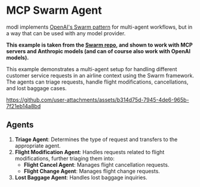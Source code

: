 # MCP Swarm Agent

modl implements [OpenAI's Swarm pattern](https://github.com/openai/swarm) for multi-agent workflows, but in a way that can be used with any model provider.

**This example is taken from the [Swarm repo](https://github.com/openai/swarm/blob/main/examples/airline), and shown to work with MCP servers and Anthropic models (and can of course also work with OpenAI models).**

This example demonstrates a multi-agent setup for handling different customer service requests in an airline context using the Swarm framework. The agents can triage requests, handle flight modifications, cancellations, and lost baggage cases.

https://github.com/user-attachments/assets/b314d75d-7945-4de6-965b-7f21eb14a8bd

## Agents

1. **Triage Agent**: Determines the type of request and transfers to the appropriate agent.
2. **Flight Modification Agent**: Handles requests related to flight modifications, further triaging them into:
   - **Flight Cancel Agent**: Manages flight cancellation requests.
   - **Flight Change Agent**: Manages flight change requests.
3. **Lost Baggage Agent**: Handles lost baggage inquiries.
